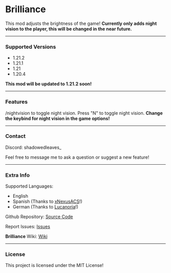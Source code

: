 # Brilliance

This mod adjusts the brightness of the game! **Currently only adds night vision to the player, this will be changed in the near future.**

---

### Supported Versions

- 1.21.2
- 1.21.1
- 1.21
- 1.20.4

**This mod will be updated to 1.21.2 soon!**

---

### Features

/nightvision to toggle night vision.
Press "N" to toggle night vision.
**Change the keybind for night vision in the game options!**

---

### Contact

Discord: shadowedleaves_

Feel free to message me to ask a question or suggest a new feature!

---

### Extra Info

Supported Languages:

- English
- Spanish (Thanks to [xNexusACS](https://github.com/xNexusACS)!)
- German (Thanks to [Lucanoria](https://github.com/Lucanoria)!)

Github Repository: [Source Code](https://github.com/Fethercat/Brilliance)

Report Issues: [Issues](https://github.com/Fethercat/Brilliance/issues)

**Brilliance** Wiki: [Wiki](https://github.com/Fethercat/Brilliance/wiki)

---

### License

This project is licensed under the MIT License!
